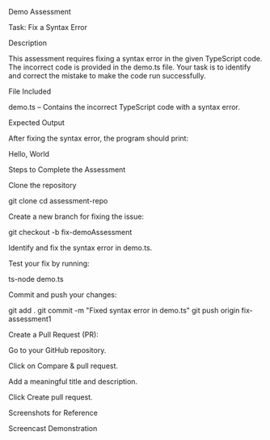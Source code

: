 Demo Assessment

Task: Fix a Syntax Error

Description

This assessment requires fixing a syntax error in the given TypeScript code. The incorrect code is provided in the demo.ts file. Your task is to identify and correct the mistake to make the code run successfully.

File Included

demo.ts – Contains the incorrect TypeScript code with a syntax error.

Expected Output

After fixing the syntax error, the program should print:

Hello, World

Steps to Complete the Assessment

Clone the repository

git clone <repo-url>
cd assessment-repo

Create a new branch for fixing the issue:

git checkout -b fix-demoAssessment

Identify and fix the syntax error in demo.ts.

Test your fix by running:

ts-node demo.ts

Commit and push your changes:

git add .
git commit -m "Fixed syntax error in demo.ts"
git push origin fix-assessment1

Create a Pull Request (PR):

Go to your GitHub repository.

Click on Compare & pull request.

Add a meaningful title and description.

Click Create pull request.

Screenshots for Reference


Screencast Demonstration

